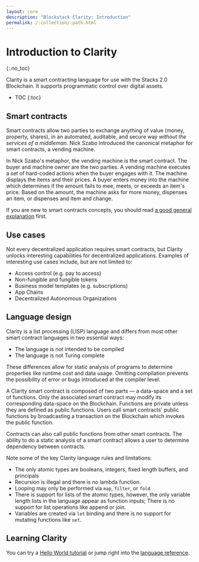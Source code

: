 ```yaml
---
layout: core
description: "Blockstack Clarity: Introduction"
permalink: /:collection/:path.html
---
```

# Introduction to Clarity
{:.no_toc}

Clarity is a smart contracting language for use with the Stacks 2.0 Blockchain. It supports programmatic control over digital assets.

* TOC
{:toc}

## Smart contracts

Smart contracts allow two parties to exchange anything of value (money, property, shares), in an automated, auditable, and secure way _without the services of a middleman_. Nick Szabo introduced the canonical metaphor for smart contracts, a vending machine.

In Nick Szabo's metaphor, the vending machine is the smart contract. The buyer and machine owner are the two parties. A vending machine executes a set of hard-coded actions when the buyer engages with it. The machine displays the items and their prices. A buyer enters money into the machine which determines if the amount fails to mee, meets, or exceeds an item's price. Based on the amount, the machine asks for more money, dispenses an item, or dispenses and item and change.

If you are new to smart contracts concepts, you should read <a href="https://blockgeeks.com/guides/smart-contracts/" target="_blank">a good general explanation</a> first.

## Use cases

Not every decentralized application requires smart contracts, but Clarity unlocks interesting capabilities for decentralized applications. Examples of interesting use cases include, but are not limited to:

* Access control (e.g. pay to access)
* Non-fungible and fungible tokens
* Business model templates (e.g. subscriptions)
* App Chains
* Decentralized Autonomous Organizations

## Language design

Clarity is a list processing (LISP) language and differs from most other smart contract languages in two essential ways:

* The language is not intended to be compiled
* The language is not Turing complete
  
These differences allow for static analysis of programs to determine properties like runtime cost and data usage. Omitting compilation prevents the possibility of error or bugs introduced at the compiler level.

A Clarity smart contract is composed of two parts &mdash; a data-space and a set of functions. Only the associated smart contract may modify its corresponding data-space on the Blockchain. Functions are private unless they are defined as public functions. Users call smart contracts' public functions by broadcasting a transaction on the Blockchain which invokes the public function.

Contracts can also call public functions from other smart contracts. The ability to do a static analysis of a smart contract allows a user to determine dependency between contracts.

Note some of the key Clarity language rules and limitations:

* The only atomic types are booleans, integers, fixed length buffers, and principals
* Recursion is illegal and there is no lambda function.
* Looping may only be performed via `map`, `filter`, or `fold`
* There is support for lists of the atomic types, however, the only variable length lists in the language appear as function inputs; There is no support for list operations like append or join.
* Variables are created via `let` binding and there is no support for mutating functions like `set`.

## Learning Clarity

You can try a [Hello World tutorial](tutorial.html) or jump right into the [language reference](clarityRef.html).